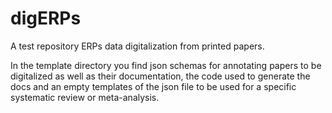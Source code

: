 # digERPs


A test repository ERPs data digitalization from printed papers.

In the template directory you find json schemas for annotating 
papers to be digitalized as well as their documentation, the code
used to generate the docs and an empty templates of the json file
to be used for a specific systematic review or meta-analysis.

